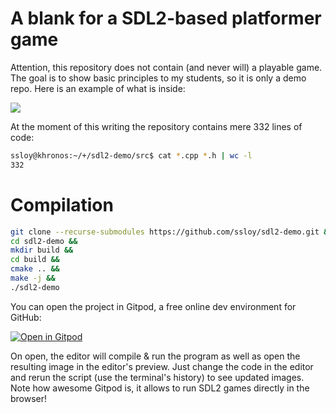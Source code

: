 # A blank for a SDL2-based platformer game
Attention, this repository does not contain (and never will) a playable game. The goal is to show basic principles to my students, so it is only a demo repo.
Here is an example of what is inside:

![](https://github.com/ssloy/sdl2-demo/doc/raw/main/capture.gif)

At the moment of this writing the repository contains mere 332 lines of code:
```sh
ssloy@khronos:~/+/sdl2-demo/src$ cat *.cpp *.h | wc -l
332
```


# Compilation
```sh
git clone --recurse-submodules https://github.com/ssloy/sdl2-demo.git &&
cd sdl2-demo &&
mkdir build &&
cd build &&
cmake .. &&
make -j &&
./sdl2-demo
```

You can open the project in Gitpod, a free online dev environment for GitHub:

[![Open in Gitpod](https://gitpod.io/button/open-in-gitpod.svg)](https://gitpod.io/#https://github.com/ssloy/sdl2-demo)


On open, the editor will compile & run the program as well as open the resulting image in the editor's preview.
Just change the code in the editor and rerun the script (use the terminal's history) to see updated images.
Note how awesome Gitpod is, it allows to run SDL2 games directly in the browser!

